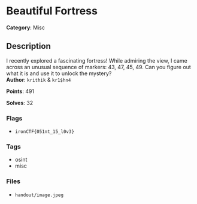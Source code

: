 # Beautiful Fortress

**Category**: Misc

## Description

I recently explored a fascinating fortress! While admiring the view, I came across an unusual sequence of markers: 43, 47, 45, 49. Can you figure out what it is and use it to unlock the mystery?  
**Author**: `krithik` & `kr1$hn4`

**Points**: 491

**Solves**: 32

### Flags

- `ironCTF{051nt_15_l0v3}`

### Tags

- osint
- misc

### Files

- `handout/image.jpeg`
